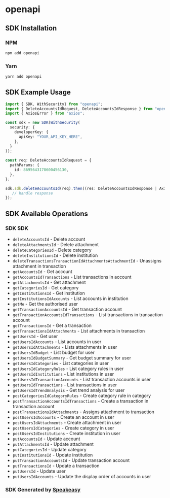 # openapi

<!-- Start SDK Installation -->
## SDK Installation

### NPM

```bash
npm add openapi
```

### Yarn

```bash
yarn add openapi
```
<!-- End SDK Installation -->

<!-- Start SDK Example Usage -->
## SDK Example Usage

```typescript
import { SDK, WithSecurity} from "openapi";
import { DeleteAccountsIdRequest, DeleteAccountsIdResponse } from "openapi/src/sdk/models/operations";
import { AxiosError } from "axios";

const sdk = new SDK(WithSecurity(
  security: {
    developerKey: {
      apiKey: "YOUR_API_KEY_HERE",
    },
  }
));
    
const req: DeleteAccountsIdRequest = {
  pathParams: {
    id: 8695643178600456130,
  },
};

sdk.sdk.deleteAccountsId(req).then((res: DeleteAccountsIdResponse | AxiosError) => {
   // handle response
});
```
<!-- End SDK Example Usage -->

<!-- Start SDK Available Operations -->
## SDK Available Operations

### SDK SDK

* `deleteAccountsId` - Delete account
* `deleteAttachmentsId` - Delete attachment
* `deleteCategoriesId` - Delete category
* `deleteInstitutionsId` - Delete institution
* `deleteTransactionsTransactionIdAttachmentsAttachmentId` - Unassigns attachment in transaction
* `getAccountsId` - Get account
* `getAccountsIdTransactions` - List transactions in account
* `getAttachmentsId` - Get attachment
* `getCategoriesId` - Get category
* `getInstitutionsId` - Get institution
* `getInstitutionsIdAccounts` - List accounts in institution
* `getMe` - Get the authorised user
* `getTransactionAccountsId` - Get transaction account
* `getTransactionAccountsIdTransactions` - List transactions in transaction account
* `getTransactionsId` - Get a transaction
* `getTransactionsIdAttachments` - List attachments in transaction
* `getUsersId` - Get user
* `getUsersIdAccounts` - List accounts in user
* `getUsersIdAttachments` - Lists attachments in user
* `getUsersIdBudget` - List budget for user
* `getUsersIdBudgetSummary` - Get budget summary for user
* `getUsersIdCategories` - List categories in user
* `getUsersIdCategoryRules` - List category rules in user
* `getUsersIdInstitutions` - List institutions in user
* `getUsersIdTransactionAccounts` - List transaction accounts in user
* `getUsersIdTransactions` - List transactions in user
* `getUsersIdTrendAnalysis` - Get trend analysis for user
* `postCategoriesIdCategoryRules` - Create category rule in category
* `postTransactionAccountsIdTransactions` - Create a transaction in transaction account
* `postTransactionsIdAttachments` - Assigns attachment to transaction
* `postUsersIdAccounts` - Create an account in user
* `postUsersIdAttachments` - Create attachment in user
* `postUsersIdCategories` - Create category in user
* `postUsersIdInstitutions` - Create institution in user
* `putAccountsId` - Update account
* `putAttachmentsId` - Update attachment
* `putCategoriesId` - Update category
* `putInstitutionsId` - Update institution
* `putTransactionAccountsId` - Update transaction account
* `putTransactionsId` - Update a transaction
* `putUsersId` - Update user
* `putUsersIdAccounts` - Update the display order of accounts in user

<!-- End SDK Available Operations -->

### SDK Generated by [Speakeasy](https://docs.speakeasyapi.dev/docs/using-speakeasy/client-sdks)
